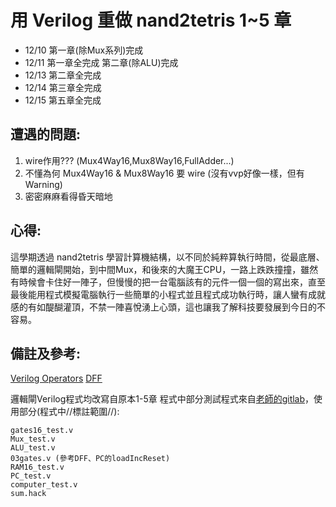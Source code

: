 # 用 Verilog 重做 nand2tetris 1~5 章  

* 12/10 第一章(除Mux系列)完成
* 12/11 第一章全完成 第二章(除ALU)完成
* 12/13 第二章全完成
* 12/14 第三章全完成
* 12/15 第五章全完成

## 遭遇的問題:

1. wire作用??? (Mux4Way16,Mux8Way16,FullAdder...)
2. 不懂為何 Mux4Way16 & Mux8Way16 要 wire (沒有vvp好像一樣，但有Warning)
3. 密密麻麻看得昏天暗地

## 心得:

這學期透過 nand2tetris 學習計算機結構，以不同於純粹算執行時間，從最底層、簡單的邏輯閘開始，到中間Mux，和後來的大魔王CPU，一路上跌跌撞撞，雖然有時候會卡住好一陣子，但慢慢的把一台電腦該有的元件一個一個的寫出來，直至最後能用程式模擬電腦執行一些簡單的小程式並且程式成功執行時，讓人蠻有成就感的有如醍醐灌頂，不禁一陣喜悅湧上心頭，這也讓我了解科技要發展到今日的不容易。

## 備註及參考:

[Verilog Operators](https://www.chipverify.com/verilog/verilog-operators)
[DFF](https://www.javatpoint.com/verilog-d-flip-flop) 

邏輯閘Verilog程式均改寫自原本1-5章
程式中部分測試程式來自[老師的gitlab](https://gitlab.com/cccnqu111/co/-/tree/master/verilog/02-nand2tetris)，使用部分(程式中//標註範圍//):
```
gates16_test.v
Mux_test.v
ALU_test.v
03gates.v (參考DFF、PC的loadIncReset)
RAM16_test.v
PC_test.v
computer_test.v
sum.hack
```
